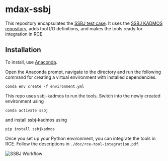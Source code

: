 # mdax-ssbj

This repository encapsulates the [SSBJ test case](http://ntrs.nasa.gov/archive/nasa/casi.ntrs.nasa.gov/19980234657.pdf).
It uses the [SSBJ KADMOS repository](https://bitbucket.org/imcovangent/ssbjkadmos/src/master/), adds tool I/O definitions, and makes the tools ready for integration in RCE. 

## Installation

To install, use [Anaconda](https://www.anaconda.com/products/individual). 

Open the Anaconda prompt, navigate to the directory and run the following command for creating a virtual environment with installed dependencies.
```
conda env create -f environment.yml
```
This repo uses ssbj-kadmos to run the tools. Switch into the newly created environment using 
```
conda activate ssbj
```
and install ssbj-kadmos using 
```
pip install ssbjkadmos
```
Once you set up your Python environment, you can integrate the tools in RCE. Follow the descriptions in 
```./doc/rce-tool-integration.pdf```.

![SSBJ Workflow](./static/xdsm_mdax_SSBJ_OPT.svg "SSBJ Optimization Workflow Example")
